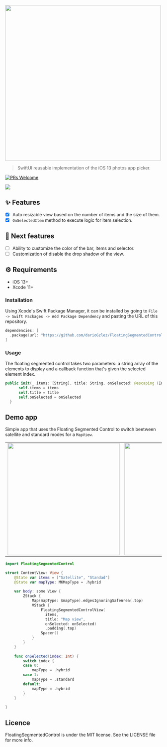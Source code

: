 <img src="https://i.imgur.com/38WTgKK.png" width="500">

> SwiftUI reusable implementation of the iOS 13 photos app picker.

[![PRs Welcome](https://img.shields.io/badge/PRs-welcome-brightgreen.svg?style=flat-square)](http://makeapullrequest.com)

<img src="https://s4.gifyu.com/images/heroGifHeader.gif">

## :sparkles: Features

- [x] Auto resizable view based on the number of items and the size of them.
- [x] `OnSelectedItem` method to execute logic for item selection.

## :open_book: Next features
- [ ] Ability to customize the color of the bar, items and selector.
- [ ] Customization of disable the drop shadow of the view.

## :gear: Requirements

- iOS 13+
- Xcode 11+

### Installation

Using Xcode's Swift Package Manager, it can be installed by going to `File -> Swift Packages -> Add Package Dependency` and pasting the URL of this repository.

```swift
dependencies: [
  .package(url: "https://github.com/darioGzlez/FloatingSegmentedControl.git", from: "1.0.0")
]
```

### Usage

The floating segmented control takes two parameters: a string array of the elements to display and a callback function that's given the selected element index.

```swift
public init(_ items: [String], title: String, onSelected: @escaping (Int) -> ()) {
      self.items = items
      self.title = title
      self.onSelected = onSelected
  }
```

## Demo app
Simple app that uses the Floating Segmented Control to switch beetween satellite and standard modes for a `MapView`.

<table>
  <tr>
    <td>
      <img src="https://i.imgur.com/QZsSSPB.png" width="360">
    </td>
    <td>
      <img src="https://i.imgur.com/ZmlsBZM.png" width="360">
    </td>
    <td>
      <img src="https://i.imgflip.com/3x98v4.gif" width="360">
    </td>
  </tr>
 </table>

```swift
import FloatingSegmentedControl

struct ContentView: View {
    @State var items = ["Satellite", "Standad"]
    @State var mapType: MKMapType = .hybrid
    
    var body: some View {
        ZStack {
            Map(mapType: $mapType).edgesIgnoringSafeArea(.top)
            VStack {
                FloatingSegmentedControlView(
                  items,
                  title: "Map view",
                  onSelected: onSelected)
                  .padding(.top)
                Spacer()
            }
        }
    }
    
    func onSelected(index: Int) {
        switch index {
        case 0:
            mapType = .hybrid
        case 1:
            mapType = .standard
        default:
            mapType = .hybrid
        }
    }
    
}
```

## Licence
FloatingSegmentedControl is under the MIT license. See the LICENSE file for more info.
